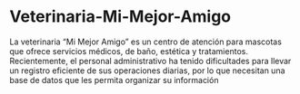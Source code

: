# Veterinaria-Mi-Mejor-Amigo
La veterinaria “Mi Mejor Amigo” es un centro de atención para mascotas que ofrece servicios médicos, de baño, estética y tratamientos. Recientemente, el personal administrativo ha tenido dificultades para llevar un registro eficiente de sus operaciones diarias, por lo que necesitan una base de datos que les permita organizar su información
